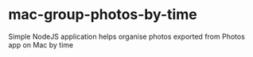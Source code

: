 # mac-group-photos-by-time
Simple NodeJS application helps organise photos exported from Photos app on Mac by time
